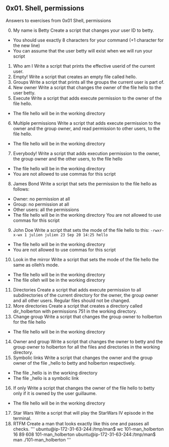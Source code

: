 ## 0x01. Shell, permissions
Answers to exercises from 0x01 Shell, permissions

0. My name is Betty
  Create a script that changes your user ID to betty.
  * You should use exactly 8 characters for your command (+1 character for the new line)
  * You can assume that the user betty will exist when we will run your script
1. Who am I
  Write a script that prints the effective userid of the current user.
2. Empty!
  Write a script that creates an empty file called hello.
3. Groups
  Write a script that prints all the groups the current user is part of.
4. New owner
  Write a script that changes the owner of the file hello to the user betty.
5. Execute
Write a script that adds execute permission to the owner of the file hello.
  * The file hello will be in the working directory
6. Multiple permissions
Write a script that adds execute permission to the owner and the group owner, and read permission to other users, to the file hello.
  * The file hello will be in the working directory
7. Everybody!
Write a script that adds execution permission to the owner, the group owner and the other users, to the file hello
  * The file hello will be in the working directory
  * You are not allowed to use commas for this script
8. James Bond
Write a script that sets the permission to the file hello as follows:
  * Owner: no permission at all
  * Group: no permission at all
  * Other users: all the permissions
  * The file hello will be in the working directory You are not allowed to use commas for this script
9. John Doe
Write a script that sets the mode of the file hello to this:
`-rwxr-x-wx 1 julien julien 23 Sep 20 14:25 hello`
  * The file hello will be in the working directory
  * You are not allowed to use commas for this script
10. Look in the mirror
Write a script that sets the mode of the file hello the same as olleh’s mode.
  * The file hello will be in the working directory
  * The file olleh will be in the working directory
11. Directories
Create a script that adds execute permission to all subdirectories of the current directory for the owner, the group owner and all other users. Regular files should not be changed.
12. More directories
Create a script that creates a directory called dir_holberton with permissions 751 in the working directory.
13. Change group
Write a script that changes the group owner to holberton for the file hello
  * The file hello will be in the working directory
14. Owner and group
Write a script that changes the owner to betty and the group owner to holberton for all the files and directories in the working directory.
15. Symbolic links
Write a script that changes the owner and the group owner of the file _hello to betty and holberton respectively.
  * The file _hello is in the working directory
  * The file _hello is a symbolic link
16. If only
Write a script that changes the owner of the file hello to betty only if it is owned by the user guillaume.
  * The file hello will be in the working directory
17. Star Wars
Write a script that will play the StarWars IV episode in the terminal.
18. RTFM
Create a man that looks exactly like this one and passes all checks.
'''
ubuntu@ip-172-31-63-244:/tmp/man$ wc 101-man_holberton
 16  89 608 101-man_holberton
ubuntu@ip-172-31-63-244:/tmp/man$ man ./101-man_holberton
'''
